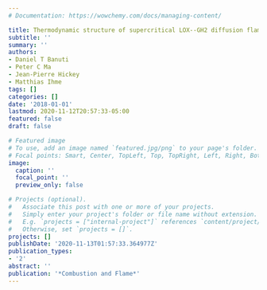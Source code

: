 ```yaml
---
# Documentation: https://wowchemy.com/docs/managing-content/

title: Thermodynamic structure of supercritical LOX--GH2 diffusion flames
subtitle: ''
summary: ''
authors:
- Daniel T Banuti
- Peter C Ma
- Jean-Pierre Hickey
- Matthias Ihme
tags: []
categories: []
date: '2018-01-01'
lastmod: 2020-11-12T20:57:33-05:00
featured: false
draft: false

# Featured image
# To use, add an image named `featured.jpg/png` to your page's folder.
# Focal points: Smart, Center, TopLeft, Top, TopRight, Left, Right, BottomLeft, Bottom, BottomRight.
image:
  caption: ''
  focal_point: ''
  preview_only: false

# Projects (optional).
#   Associate this post with one or more of your projects.
#   Simply enter your project's folder or file name without extension.
#   E.g. `projects = ["internal-project"]` references `content/project/deep-learning/index.md`.
#   Otherwise, set `projects = []`.
projects: []
publishDate: '2020-11-13T01:57:33.364977Z'
publication_types:
- '2'
abstract: ''
publication: '*Combustion and Flame*'
---
```

